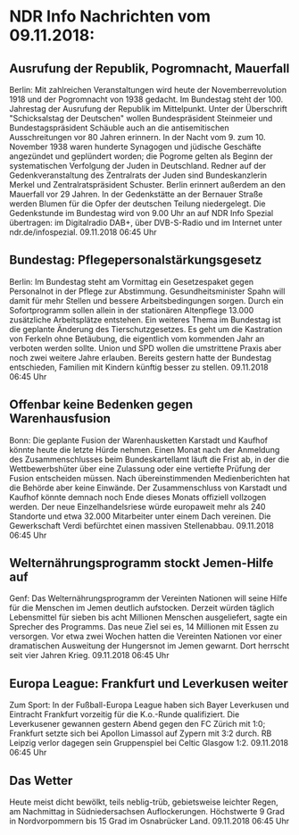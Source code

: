 # NDR Info Nachrichten vom 09.11.2018:


## Ausrufung der Republik, Pogromnacht, Mauerfall
Berlin: Mit zahlreichen Veranstaltungen wird heute der Novemberrevolution 1918 und der Pogromnacht von 1938 gedacht. Im Bundestag steht der 100. Jahrestag der Ausrufung der Republik im Mittelpunkt. Unter der Überschrift "Schicksalstag der Deutschen" wollen Bundespräsident Steinmeier und Bundestagspräsident Schäuble auch an die antisemitischen Ausschreitungen vor 80 Jahren erinnern. In der Nacht vom 9. zum 10. November 1938 waren hunderte Synagogen und jüdische Geschäfte angezündet und geplündert worden; die Pogrome gelten als Beginn der systematischen Verfolgung der Juden in Deutschland. Redner auf der Gedenkveranstaltung des Zentralrats der Juden sind Bundeskanzlerin Merkel und Zentralratspräsident Schuster. Berlin erinnert außerdem an den Mauerfall vor 29 Jahren. In der Gedenkstätte an der Bernauer Straße werden Blumen für die Opfer der deutschen Teilung niedergelegt. Die Gedenkstunde im Bundestag wird von 9.00 Uhr an auf NDR Info Spezial übertragen: im Digitalradio DAB+, über DVB-S-Radio und im Internet unter ndr.de/infospezial. 09.11.2018 06:45 Uhr 

## Bundestag: Pflegepersonalstärkungsgesetz
Berlin: Im Bundestag steht am Vormittag ein Gesetzespaket gegen Personalnot in der Pflege zur Abstimmung. Gesundheitsminister Spahn will damit für mehr Stellen und bessere Arbeitsbedingungen sorgen. Durch ein Sofortprogramm sollen allein in der stationären Altenpflege 13.000 zusätzliche Arbeitsplätze entstehen. Ein weiteres Thema im Bundestag ist die geplante Änderung des Tierschutzgesetzes. Es geht um die Kastration von Ferkeln ohne Betäubung, die eigentlich vom kommenden Jahr an verboten werden sollte. Union und SPD wollen die umstrittene Praxis aber noch zwei weitere Jahre erlauben. Bereits gestern hatte der Bundestag entschieden, Familien mit Kindern künftig besser zu stellen. 09.11.2018 06:45 Uhr 

## Offenbar keine Bedenken gegen Warenhausfusion
Bonn: Die geplante Fusion der Warenhausketten Karstadt und Kaufhof könnte heute die letzte Hürde nehmen. Einen Monat nach der Anmeldung des Zusammenschlusses beim Bundeskartellamt läuft die Frist ab, in der die Wettbewerbshüter über eine Zulassung oder eine vertiefte Prüfung der Fusion entscheiden müssen. Nach übereinstimmenden Medienberichten hat die Behörde aber keine Einwände. Der Zusammenschluss von Karstadt und Kaufhof könnte demnach noch Ende dieses Monats offiziell vollzogen werden. Der neue Einzelhandelsriese würde europaweit mehr als 240 Standorte und etwa 32.000 Mitarbeiter unter einem Dach vereinen. Die Gewerkschaft Verdi befürchtet einen massiven Stellenabbau. 09.11.2018 06:45 Uhr 

## Welternährungsprogramm stockt Jemen-Hilfe auf
Genf: Das Welternährungsprogramm der Vereinten Nationen will seine Hilfe für die Menschen im Jemen deutlich aufstocken. Derzeit würden täglich Lebensmittel für sieben bis acht Millionen Menschen ausgeliefert, sagte ein Sprecher des Programms. Das neue Ziel sei es, 14 Millionen mit Essen zu versorgen. Vor etwa zwei Wochen hatten die Vereinten Nationen vor einer dramatischen Ausweitung der Hungersnot im Jemen gewarnt. Dort herrscht seit vier Jahren Krieg. 09.11.2018 06:45 Uhr 

## Europa League: Frankfurt und Leverkusen weiter
Zum Sport: In der Fußball-Europa League haben sich Bayer Leverkusen und Eintracht Frankfurt vorzeitig für die K.o.-Runde qualifiziert. Die Leverkusener gewannen gestern Abend gegen den FC Zürich mit 1:0; Frankfurt setzte sich bei Apollon Limassol auf Zypern mit 3:2 durch. RB Leipzig verlor dagegen sein Gruppenspiel bei Celtic Glasgow 1:2. 09.11.2018 06:45 Uhr 

## Das Wetter
Heute meist dicht bewölkt, teils neblig-trüb,
gebietsweise leichter Regen, am Nachmittag in Südniedersachsen Auflockerungen. Höchstwerte 9 Grad in Nordvorpommern bis 15 Grad im Osnabrücker Land. 09.11.2018 06:45 Uhr 
